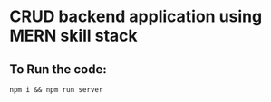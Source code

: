 # CRUD backend application using MERN skill stack
## To Run the code:
``` nodejs
npm i && npm run server
```
